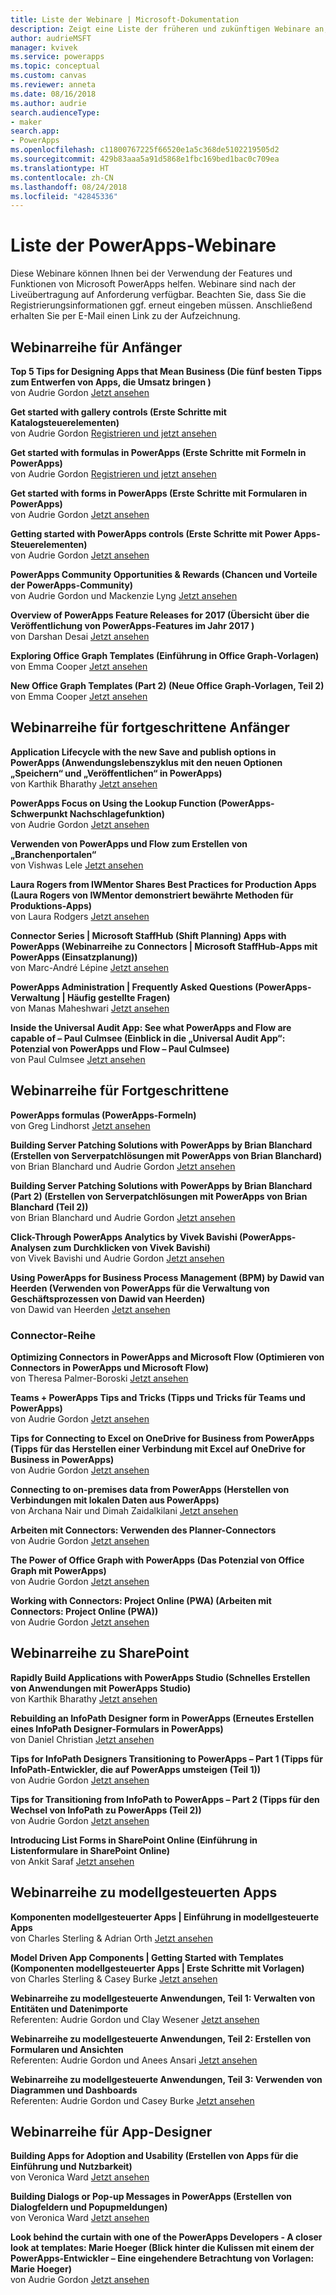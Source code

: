 ```yaml
---
title: Liste der Webinare | Microsoft-Dokumentation
description: Zeigt eine Liste der früheren und zukünftigen Webinare an, einschließlich Uhrzeit/Datum und behandelten Themen.
author: audrieMSFT
manager: kvivek
ms.service: powerapps
ms.topic: conceptual
ms.custom: canvas
ms.reviewer: anneta
ms.date: 08/16/2018
ms.author: audrie
search.audienceType:
- maker
search.app:
- PowerApps
ms.openlocfilehash: c11800767225f66520e1a5c368de5102219505d2
ms.sourcegitcommit: 429b83aaa5a91d5868e1fbc169bed1bac0c709ea
ms.translationtype: HT
ms.contentlocale: zh-CN
ms.lasthandoff: 08/24/2018
ms.locfileid: "42845336"
---
```

# <a name="powerapps-webinar-listing"></a>Liste der PowerApps-Webinare #
Diese Webinare können Ihnen bei der Verwendung der Features und Funktionen von Microsoft PowerApps helfen. Webinare sind nach der Liveübertragung auf Anforderung verfügbar. Beachten Sie, dass Sie die Registrierungsinformationen ggf. erneut eingeben müssen. Anschließend erhalten Sie per E-Mail einen Link zu der Aufzeichnung. 

## <a name="beginner-webinar-series"></a>Webinarreihe für Anfänger ##
**Top 5 Tips for Designing Apps that Mean Business (Die fünf besten Tipps zum Entwerfen von Apps, die Umsatz bringen )**
<br>von Audrie Gordon [Jetzt ansehen](https://powerusers.microsoft.com/t5/Live-Events-and-Webinars/Top-5-tips-for-designing-and-building-PowerApps-that-mean/m-p/116843)

**Get started with gallery controls (Erste Schritte mit Katalogsteuerelementen)**
<br>von Audrie Gordon [Registrieren und jetzt ansehen](https://info.microsoft.com/US-EAD-WBNR-FY17-02Feb-28-GettingStartedwithPowerAppsGalleries300759_01Registration-ForminBody.html)

**Get started with formulas in PowerApps (Erste Schritte mit Formeln in PowerApps)**
<br>von Audrie Gordon [Registrieren und jetzt ansehen](https://info.microsoft.com/US-EAD-WBNR-FY17-03Mar-14-GettingStartedwithPowerAppsFormulas300770_01Registration-ForminBody.html)

**Get started with forms in PowerApps (Erste Schritte mit Formularen in PowerApps)**
<br>von Audrie Gordon [Jetzt ansehen](https://powerusers.microsoft.com/t5/Live-Events-and-Webinars/Getting-Started-with-PowerApp-Forms/m-p/116842)

**Getting started with PowerApps controls (Erste Schritte mit Power Apps-Steuerelementen)**
<br>von Audrie Gordon [Jetzt ansehen](https://powerusers.microsoft.com/t5/Live-Events-and-Webinars/Introduction-to-PowerApps-Controls/m-p/116844)

**PowerApps Community Opportunities & Rewards (Chancen und Vorteile der PowerApps-Community)**
<br> von Audrie Gordon und Mackenzie Lyng [Jetzt ansehen](https://powerusers.microsoft.com/t5/Live-Events-and-Webinars/PowerApps-Community-Opportunities-and-Rewards/m-p/116856)

**Overview of PowerApps Feature Releases for 2017 (Übersicht über die Veröffentlichung von PowerApps-Features im Jahr 2017 )**
<br>von Darshan Desai [Jetzt ansehen](https://powerusers.microsoft.com/t5/Live-Events-and-Webinars/Overview-of-PowerApps-Feature-Releases-for-2017/m-p/116858)

**Exploring Office Graph Templates (Einführung in Office Graph-Vorlagen)**
<br>von Emma Cooper [Jetzt ansehen](https://powerusers.microsoft.com/t5/Live-Events-and-Webinars/Getting-Started-New-Office-Graph-Templates-Part-1-by-Emma-Cooper/m-p/81860)

**New Office Graph Templates (Part 2) (Neue Office Graph-Vorlagen, Teil 2)**
<br>von Emma Cooper [Jetzt ansehen](https://powerusers.microsoft.com/t5/Live-Events-and-Webinars/Getting-Started-New-Office-Graph-Templates-Part-2-by-Emma-Cooper/m-p/116840)

## <a name="intermediate-webinar-series"></a>Webinarreihe für fortgeschrittene Anfänger ##
**Application Lifecycle with the new Save and publish options in PowerApps (Anwendungslebenszyklus mit den neuen Optionen „Speichern“ und „Veröffentlichen“ in PowerApps)**
<br>von Karthik Bharathy [Jetzt ansehen](https://powerusers.microsoft.com/t5/Live-Events-and-Webinars/Application-LIfecycle-with-the-new-Save-and-publish-options-in/m-p/116860)

**PowerApps Focus on Using the Lookup Function (PowerApps-Schwerpunkt Nachschlagefunktion)**
<br>von Audrie Gordon [Jetzt ansehen](https://powerusers.microsoft.com/t5/Live-Events-and-Webinars/PowerApps-Focus-on-Using-the-Lookup-Function/m-p/116866)

**Verwenden von PowerApps und Flow zum Erstellen von „Branchenportalen“**
<br>von Vishwas Lele [Jetzt ansehen](https://powerusers.microsoft.com/t5/Live-Events-and-Webinars/Using-PowerApps-and-Flow-to-create-Line-of-Business-portals-by/m-p/116869)

**Laura Rogers from IWMentor Shares Best Practices for Production Apps (Laura Rogers von IWMentor demonstriert bewährte Methoden für Produktions-Apps)**
<br>von Laura Rodgers [Jetzt ansehen](https://powerusers.microsoft.com/t5/Live-Events-and-Webinars/Laura-Rogers-from-IWMentor-Shares-Best-Practices-for-Production/m-p/116871)

**Connector Series | Microsoft StaffHub (Shift Planning) Apps with PowerApps (Webinarreihe zu Connectors | Microsoft StaffHub-Apps mit PowerApps (Einsatzplanung))**
<br>von Marc-André Lépine [Jetzt ansehen](https://powerusers.microsoft.com/t5/Live-Events-and-Webinars/Connector-Series-Shift-Scheduling-Apps-with-PowerApps-StaffHub/m-p/122036)

**PowerApps Administration | Frequently Asked Questions (PowerApps-Verwaltung | Häufig gestellte Fragen)**
<br>von Manas Maheshwari [Jetzt ansehen](https://powerusers.microsoft.com/t5/Live-Events-and-Webinars/PowerApps-Administration-FAQ/m-p/127369#M44)

**Inside the Universal Audit App: See what PowerApps and Flow are capable of – Paul Culmsee (Einblick in die „Universal Audit App“: Potenzial von PowerApps und Flow – Paul Culmsee)**
<br>von Paul Culmsee [Jetzt ansehen](https://powerusers.microsoft.com/t5/Live-Events-and-Webinars/Inside-the-Universal-Audit-App-See-what-PowerApps-and-Flow-are/m-p/127370#M45)

## <a name="advanced-webinar-series"></a>Webinarreihe für Fortgeschrittene ##
**PowerApps formulas (PowerApps-Formeln)**
<br>von Greg Lindhorst [Jetzt ansehen](https://powerusers.microsoft.com/t5/Live-Events-and-Webinars/Deep-dive-on-formulas-by-Greg-Lindhorst/m-p/116899)

**Building Server Patching Solutions with PowerApps by Brian Blanchard (Erstellen von Serverpatchlösungen mit PowerApps von Brian Blanchard)**
<br>von Brian Blanchard und Audrie Gordon [Jetzt ansehen](https://powerusers.microsoft.com/t5/Live-Events-and-Webinars/Building-Server-Patching-Solutions-with-PowerApps-by-Brian/m-p/116901)

**Building Server Patching Solutions with PowerApps by Brian Blanchard (Part 2) (Erstellen von Serverpatchlösungen mit PowerApps von Brian Blanchard (Teil 2))**
<br>von Brian Blanchard und Audrie Gordon [Jetzt ansehen](https://powerusers.microsoft.com/t5/Live-Events-and-Webinars/Building-Server-Patching-Solutions-with-PowerApps-by-Brian/m-p/116902)

**Click-Through PowerApps Analytics by Vivek Bavishi (PowerApps-Analysen zum Durchklicken von Vivek Bavishi)**
<br>von Vivek Bavishi und Audrie Gordon [Jetzt ansehen](https://powerusers.microsoft.com/t5/Live-Events-and-Webinars/Click-Through-PowerApps-Analytics-by-Vivek-Bavishi/m-p/116906)

 **Using PowerApps for Business Process Management (BPM) by Dawid van Heerden (Verwenden von PowerApps für die Verwaltung von Geschäftsprozessen von Dawid van Heerden)**
<br>von Dawid van Heerden [Jetzt ansehen](https://powerusers.microsoft.com/t5/Live-Events-and-Webinars/Using-PowerApps-and-Flow-for-Business-Process-Management/m-p/116907)

### <a name="connector-series"></a>Connector-Reihe ###
**Optimizing Connectors in PowerApps and Microsoft Flow (Optimieren von Connectors in PowerApps und Microsoft Flow)**
<br>von Theresa Palmer-Boroski [Jetzt ansehen](https://powerusers.microsoft.com/t5/Live-Events-and-Webinars/Optimizing-Connectors-in-PowerApps-and-Microsoft-Flow-by-Theresa/m-p/116874)

**Teams + PowerApps Tips and Tricks (Tipps und Tricks für Teams und PowerApps)**
<br>von Audrie Gordon [Jetzt ansehen](https://powerusers.microsoft.com/t5/Live-Events-and-Webinars/Teams-PowerApps-Tips-and-Tricks/m-p/116846)

**Tips for Connecting to Excel on OneDrive for Business from PowerApps (Tipps für das Herstellen einer Verbindung mit Excel auf OneDrive for Business in PowerApps)**
<br>von Audrie Gordon [Jetzt ansehen](https://powerusers.microsoft.com/t5/Live-Events-and-Webinars/Pro-tips-for-connecting-to-Excel-from-PowerApps-by-Audrie-Gordon/m-p/116881)

**Connecting to on-premises data from PowerApps (Herstellen von Verbindungen mit lokalen Daten aus PowerApps)**
<br>von Archana Nair und Dimah Zaidalkilani [Jetzt ansehen](https://powerusers.microsoft.com/t5/Live-Events-and-Webinars/Connecting-to-On-Premises-Data-from-PowerApps/m-p/116885)

**Arbeiten mit Connectors: Verwenden des Planner-Connectors**
<br> von Audrie Gordon [Jetzt ansehen](https://powerusers.microsoft.com/t5/Live-Events-and-Webinars/Using-the-Planner-Connector/m-p/116886)

**The Power of Office Graph with PowerApps (Das Potenzial von Office Graph mit PowerApps)**
<br>von Audrie Gordon [Jetzt ansehen](https://powerusers.microsoft.com/t5/Live-Events-and-Webinars/The-Power-of-Office-Graph-with-PowerApps/m-p/116888)

**Working with Connectors: Project Online (PWA) (Arbeiten mit Connectors: Project Online (PWA))**
<br>von Audrie Gordon [Jetzt ansehen](https://powerusers.microsoft.com/t5/Live-Events-and-Webinars/Connecting-to-Project-Online-PWA/m-p/116889)

## <a name="sharepoint-series"></a>Webinarreihe zu SharePoint ##
**Rapidly Build Applications with PowerApps Studio (Schnelles Erstellen von Anwendungen mit PowerApps Studio)**
<br>von Karthik Bharathy [Jetzt ansehen](https://powerusers.microsoft.com/t5/Live-Events-and-Webinars/Rapidly-build-applications-with-PowerApps-Studio/m-p/116849)

**Rebuilding an InfoPath Designer form in PowerApps (Erneutes Erstellen eines InfoPath Designer-Formulars in PowerApps)**
<br>von Daniel Christian [Jetzt ansehen](https://powerusers.microsoft.com/t5/Live-Events-and-Webinars/Rebuilding-an-InfoPath-Designer-Form/m-p/116909)

**Tips for InfoPath Designers Transitioning to PowerApps – Part 1 (Tipps für InfoPath-Entwickler, die auf PowerApps umsteigen (Teil 1))**
<br>von Audrie Gordon [Jetzt ansehen](https://powerusers.microsoft.com/t5/Live-Events-and-Webinars/Tips-for-InfoPath-Designers-Transitioning-to-PowerApps-Part-1/m-p/116910)

**Tips for Transitioning from InfoPath to PowerApps – Part 2 (Tipps für den Wechsel von InfoPath zu PowerApps (Teil 2))**
<br>von Audrie Gordon [Jetzt ansehen](https://powerusers.microsoft.com/t5/Live-Events-and-Webinars/Tips-for-InfoPath-Designers-Transitioning-to-PowerApps-Part-2/m-p/116912)

**Introducing List Forms in SharePoint Online (Einführung in Listenformulare in SharePoint Online)**
<br>von Ankit Saraf [Jetzt ansehen](https://powerusers.microsoft.com/t5/Live-Events-and-Webinars/Introducing-List-Forms-in-SharePoint-Online/m-p/116916)

## <a name="model-driven-series"></a>Webinarreihe zu modellgesteuerten Apps ##
**Komponenten modellgesteuerter Apps | Einführung in modellgesteuerte Apps**
<br>von Charles Sterling & Adrian Orth [Jetzt ansehen](https://powerusers.microsoft.com/t5/Live-Events-and-Webinars/Model-Driven-App-Series-Introduction-to-Model-Driven-Apps/m-p/116820)

**Model Driven App Components | Getting Started with Templates (Komponenten modellgesteuerter Apps | Erste Schritte mit Vorlagen)**
<br>von Charles Sterling & Casey Burke [Jetzt ansehen](https://powerusers.microsoft.com/t5/Live-Events-and-Webinars/Understanding-Model-Driven-App-Templates/m-p/116833)

**Webinarreihe zu modellgesteuerte Anwendungen, Teil 1: Verwalten von Entitäten und Datenimporte**
<br>Referenten: Audrie Gordon und Clay Wesener [Jetzt ansehen](https://powerusers.microsoft.com/t5/Live-Events-and-Webinars/Model-Driven-App-Components-Part-1-Managing-Entities-and-Data/m-p/116837)

**Webinarreihe zu modellgesteuerte Anwendungen, Teil 2: Erstellen von Formularen und Ansichten**
<br>Referenten: Audrie Gordon und Anees Ansari [Jetzt ansehen](https://powerusers.microsoft.com/t5/Live-Events-and-Webinars/Model-Driven-App-Components-Part-2-Creating-Forms-and-Views-with/m-p/116838)

**Webinarreihe zu modellgesteuerte Anwendungen, Teil 3: Verwenden von Diagrammen und Dashboards**
<br>Referenten: Audrie Gordon und Casey Burke [Jetzt ansehen](https://powerusers.microsoft.com/t5/Live-Events-and-Webinars/Model-Driven-App-Components-Part-3-Exploring-Charts-and/m-p/119732)

## <a name="app-designer-series"></a>Webinarreihe für App-Designer ##
**Building Apps for Adoption and Usability (Erstellen von Apps für die Einführung und Nutzbarkeit)**
<br>von Veronica Ward [Jetzt ansehen](https://powerusers.microsoft.com/t5/Live-Events-and-Webinars/Building-Apps-for-Adoption-and-Usability-with-Veronica-Ward/m-p/117625#M38)

**Building Dialogs or Pop-up Messages in PowerApps (Erstellen von Dialogfeldern und Popupmeldungen)**
<br>von Veronica Ward [Jetzt ansehen](https://powerusers.microsoft.com/t5/Live-Events-and-Webinars/Building-Dialogs-in-PowerApps-by-Veronica-Ward/m-p/117627#M39)

**Look behind the curtain with one of the PowerApps Developers - A closer look at templates: Marie Hoeger (Blick hinter die Kulissen mit einem der PowerApps-Entwickler – Eine eingehendere Betrachtung von Vorlagen: Marie Hoeger)**
<br>von Audrie Gordon [Jetzt ansehen](https://powerusers.microsoft.com/t5/Live-Events-and-Webinars/Developer-Intro-and-Discussing-Templates/m-p/116848)
